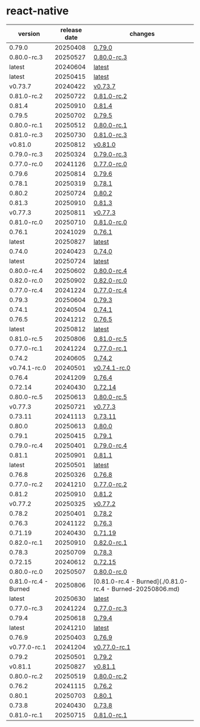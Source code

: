 # react-native	


|version|release date|changes|
|---|---|---|
|0.79.0|20250408|[0.79.0](./0.79.0-20250408.md)|
|0.80.0-rc.3|20250527|[0.80.0-rc.3](./0.80.0-rc.3-20250527.md)|
|latest|20240604|[latest](./latest-20240604.md)|
|latest|20250415|[latest](./latest-20250415.md)|
|v0.73.7|20240422|[v0.73.7](./v0.73.7-20240422.md)|
|0.81.0-rc.2|20250722|[0.81.0-rc.2](./0.81.0-rc.2-20250722.md)|
|0.81.4|20250910|[0.81.4](./0.81.4-20250910.md)|
|0.79.5|20250702|[0.79.5](./0.79.5-20250702.md)|
|0.80.0-rc.1|20250512|[0.80.0-rc.1](./0.80.0-rc.1-20250512.md)|
|0.81.0-rc.3|20250730|[0.81.0-rc.3](./0.81.0-rc.3-20250730.md)|
|v0.81.0|20250812|[v0.81.0](./v0.81.0-20250812.md)|
|0.79.0-rc.3|20250324|[0.79.0-rc.3](./0.79.0-rc.3-20250324.md)|
|0.77.0-rc.0|20241126|[0.77.0-rc.0](./0.77.0-rc.0-20241126.md)|
|0.79.6|20250814|[0.79.6](./0.79.6-20250814.md)|
|0.78.1|20250319|[0.78.1](./0.78.1-20250319.md)|
|0.80.2|20250724|[0.80.2](./0.80.2-20250724.md)|
|0.81.3|20250910|[0.81.3](./0.81.3-20250910.md)|
|v0.77.3|20250811|[v0.77.3](./v0.77.3-20250811.md)|
|0.81.0-rc.0|20250710|[0.81.0-rc.0](./0.81.0-rc.0-20250710.md)|
|0.76.1|20241029|[0.76.1](./0.76.1-20241029.md)|
|latest|20250827|[latest](./latest-20250827.md)|
|0.74.0|20240423|[0.74.0](./0.74.0-20240423.md)|
|latest|20250724|[latest](./latest-20250724.md)|
|0.80.0-rc.4|20250602|[0.80.0-rc.4](./0.80.0-rc.4-20250602.md)|
|0.82.0-rc.0|20250902|[0.82.0-rc.0](./0.82.0-rc.0-20250902.md)|
|0.77.0-rc.4|20241224|[0.77.0-rc.4](./0.77.0-rc.4-20241224.md)|
|0.79.3|20250604|[0.79.3](./0.79.3-20250604.md)|
|0.74.1|20240504|[0.74.1](./0.74.1-20240504.md)|
|0.76.5|20241212|[0.76.5](./0.76.5-20241212.md)|
|latest|20250812|[latest](./latest-20250812.md)|
|0.81.0-rc.5|20250806|[0.81.0-rc.5](./0.81.0-rc.5-20250806.md)|
|0.77.0-rc.1|20241224|[0.77.0-rc.1](./0.77.0-rc.1-20241224.md)|
|0.74.2|20240605|[0.74.2](./0.74.2-20240605.md)|
|v0.74.1-rc.0|20240501|[v0.74.1-rc.0](./v0.74.1-rc.0-20240501.md)|
|0.76.4|20241209|[0.76.4](./0.76.4-20241209.md)|
|0.72.14|20240430|[0.72.14](./0.72.14-20240430.md)|
|0.80.0-rc.5|20250613|[0.80.0-rc.5](./0.80.0-rc.5-20250613.md)|
|v0.77.3|20250721|[v0.77.3](./v0.77.3-20250721.md)|
|0.73.11|20241113|[0.73.11](./0.73.11-20241113.md)|
|0.80.0|20250613|[0.80.0](./0.80.0-20250613.md)|
|0.79.1|20250415|[0.79.1](./0.79.1-20250415.md)|
|0.79.0-rc.4|20250401|[0.79.0-rc.4](./0.79.0-rc.4-20250401.md)|
|0.81.1|20250901|[0.81.1](./0.81.1-20250901.md)|
|latest|20250501|[latest](./latest-20250501.md)|
|0.76.8|20250326|[0.76.8](./0.76.8-20250326.md)|
|0.77.0-rc.2|20241210|[0.77.0-rc.2](./0.77.0-rc.2-20241210.md)|
|0.81.2|20250910|[0.81.2](./0.81.2-20250910.md)|
|v0.77.2|20250325|[v0.77.2](./v0.77.2-20250325.md)|
|0.78.2|20250401|[0.78.2](./0.78.2-20250401.md)|
|0.76.3|20241122|[0.76.3](./0.76.3-20241122.md)|
|0.71.19|20240430|[0.71.19](./0.71.19-20240430.md)|
|0.82.0-rc.1|20250910|[0.82.0-rc.1](./0.82.0-rc.1-20250910.md)|
|0.78.3|20250709|[0.78.3](./0.78.3-20250709.md)|
|0.72.15|20240612|[0.72.15](./0.72.15-20240612.md)|
|0.80.0-rc.0|20250507|[0.80.0-rc.0](./0.80.0-rc.0-20250507.md)|
|0.81.0-rc.4 - Burned|20250806|[0.81.0-rc.4 - Burned](./0.81.0-rc.4 - Burned-20250806.md)|
|latest|20250630|[latest](./latest-20250630.md)|
|0.77.0-rc.3|20241224|[0.77.0-rc.3](./0.77.0-rc.3-20241224.md)|
|0.79.4|20250618|[0.79.4](./0.79.4-20250618.md)|
|latest|20241210|[latest](./latest-20241210.md)|
|0.76.9|20250403|[0.76.9](./0.76.9-20250403.md)|
|v0.77.0-rc.1|20241204|[v0.77.0-rc.1](./v0.77.0-rc.1-20241204.md)|
|0.79.2|20250501|[0.79.2](./0.79.2-20250501.md)|
|v0.81.1|20250827|[v0.81.1](./v0.81.1-20250827.md)|
|0.80.0-rc.2|20250519|[0.80.0-rc.2](./0.80.0-rc.2-20250519.md)|
|0.76.2|20241115|[0.76.2](./0.76.2-20241115.md)|
|0.80.1|20250703|[0.80.1](./0.80.1-20250703.md)|
|0.73.8|20240430|[0.73.8](./0.73.8-20240430.md)|
|0.81.0-rc.1|20250715|[0.81.0-rc.1](./0.81.0-rc.1-20250715.md)|
